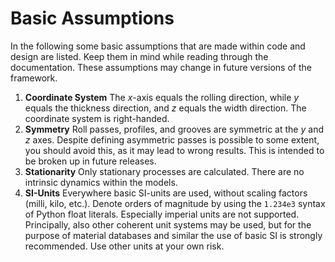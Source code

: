 # Basic Assumptions

In the following some basic assumptions that are made within code and design are listed.
Keep them in mind while reading through the documentation.
These assumptions may change in future versions of the framework.

1. **Coordinate System** The $x$-axis equals the rolling direction, while $y$ equals the thickness direction, and $z$ equals the width direction. The coordinate system is right-handed.
2. **Symmetry** Roll passes, profiles, and grooves are symmetric at the $y$ and $z$ axes. Despite defining asymmetric passes is possible to some extent, you should avoid this, as it may lead to wrong results. This is intended to be broken up in future releases.
3. **Stationarity** Only stationary processes are calculated. There are no intrinsic dynamics within the models.
4. **SI-Units** Everywhere basic SI-units are used, without scaling factors (milli, kilo, etc.). Denote orders of magnitude by using the `1.234e3` syntax of Python float literals. Especially imperial units are not supported. Principally, also other coherent unit systems may be used, but for the purpose of material databases and similar the use of basic SI is strongly recommended. Use other units at your own risk.